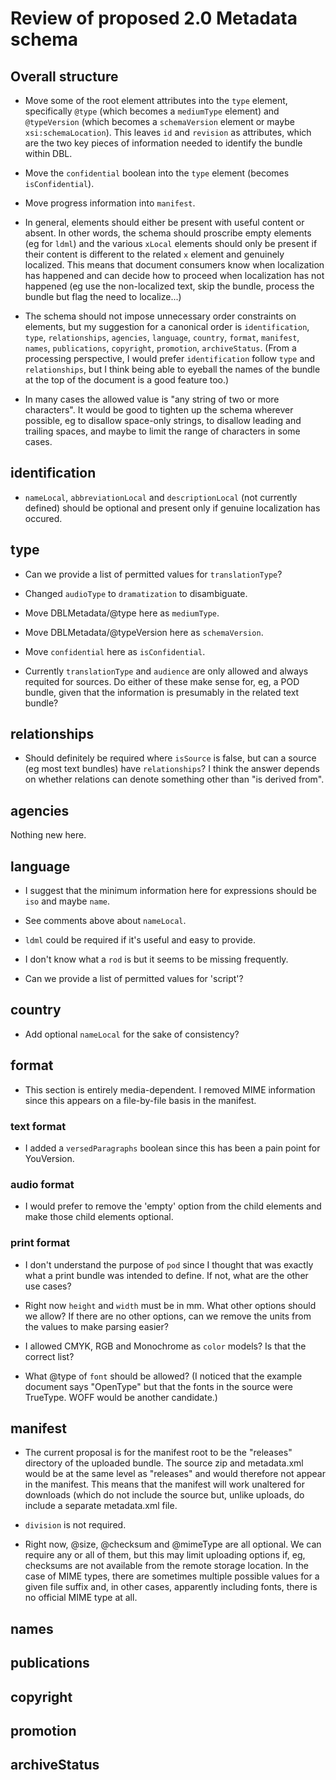 # Review of proposed 2.0 Metadata schema

## Overall structure

* Move some of the root element attributes into the `type` element,
  specifically `@type` (which becomes a `mediumType` element) and
  `@typeVersion` (which becomes a `schemaVersion` element or maybe
  `xsi:schemaLocation`). This leaves `id` and `revision` as
  attributes, which are the two key pieces of information needed to
  identify the bundle within DBL.

* Move the `confidential` boolean into the `type` element (becomes
  `isConfidential`).

* Move progress information into `manifest`.

* In general, elements should either be present with useful content or
  absent. In other words, the schema should proscribe empty elements
  (eg for `ldml`) and the various `xLocal` elements should only be
  present if their content is different to the related `x` element and
  genuinely localized. This means that document consumers know when
  localization has happened and can decide how to proceed when
  localization has not happened (eg use the non-localized text, skip
  the bundle, process the bundle but flag the need to localize...)

* The schema should not impose unnecessary order constraints on
  elements, but my suggestion for a canonical order is
  `identification`, `type`, `relationships`, `agencies`, `language`,
  `country`, `format`, `manifest`, `names`, `publications`,
  `copyright`, `promotion`, `archiveStatus`. (From a processing
  perspective, I would prefer `identification` follow `type` and
  `relationships`, but I think being able to eyeball the names of the
  bundle at the top of the document is a good feature too.)

* In many cases the allowed value is "any string of two or more
  characters". It would be good to tighten up the schema wherever
  possible, eg to disallow space-only strings, to disallow leading and
  trailing spaces, and maybe to limit the range of characters in some
  cases.

## identification

* `nameLocal`, `abbreviationLocal` and `descriptionLocal` (not
  currently defined) should be optional and present only if genuine
  localization has occured.

## type

* Can we provide a list of permitted values for `translationType`?

* Changed `audioType` to `dramatization` to disambiguate.

* Move DBLMetadata/@type here as `mediumType`.

* Move DBLMetadata/@typeVersion here as `schemaVersion`.

* Move `confidential` here as `isConfidential`.

* Currently `translationType` and `audience` are only allowed and
  always requited for sources. Do either of these make sense for, eg,
  a POD bundle, given that the information is presumably in the
  related text bundle?

## relationships

* Should definitely be required where `isSource` is false, but can a
  source (eg most text bundles) have `relationships`? I think the
  answer depends on whether relations can denote something other than
  "is derived from".

## agencies

Nothing new here.

## language

* I suggest that the minimum information here for expressions should
  be `iso` and maybe `name`.

* See comments above about `nameLocal`.

* `ldml` could be required if it's useful and easy to provide.

* I don't know what a `rod` is but it seems to be missing frequently.

* Can we provide a list of permitted values for 'script'?

## country

* Add optional `nameLocal` for the sake of consistency?

## format

* This section is entirely media-dependent. I removed MIME information
  since this appears on a file-by-file basis in the manifest.

### text format

* I added a `versedParagraphs` boolean since this has been a pain
  point for YouVersion.

### audio format

* I would prefer to remove the 'empty' option from the child elements
  and make those child elements optional.

### print format

* I don't understand the purpose of `pod` since I thought that was
  exactly what a print bundle was intended to define. If not, what are
  the other use cases?

* Right now `height` and `width` must be in mm. What other options
  should we allow? If there are no other options, can we remove the
  units from the values to make parsing easier?

* I allowed CMYK, RGB and Monochrome as `color` models? Is that the
  correct list?

* What @type of `font` should be allowed? (I noticed that the example
  document says "OpenType" but that the fonts in the source were
  TrueType. WOFF would be another candidate.)

## manifest

* The current proposal is for the manifest root to be the "releases"
  directory of the uploaded bundle. The source zip and metadata.xml
  would be at the same level as "releases" and would therefore not
  appear in the manifest. This means that the manifest will work
  unaltered for downloads (which do not include the source but, unlike
  uploads, do include a separate metadata.xml file.

* `division` is not required.

* Right now, @size, @checksum and @mimeType are all optional. We can
  require any or all of them, but this may limit uploading options if,
  eg, checksums are not available from the remote storage location. In
  the case of MIME types, there are sometimes multiple possible values
  for a given file suffix and, in other cases, apparently including
  fonts, there is no official MIME type at all.

## names

## publications

## copyright

## promotion

## archiveStatus